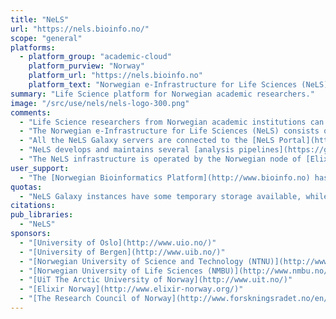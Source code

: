 ```yaml
---
title: "NeLS"
url: "https://nels.bioinfo.no/"
scope: "general"
platforms:
  - platform_group: "academic-cloud"
    platform_purview: "Norway"
    platform_url: "https://nels.bioinfo.no"
    platform_text: "Norwegian e-Infrastructure for Life Sciences (NeLS)"
summary: "Life Science platform for Norwegian academic researchers."
image: "/src/use/nels/nels-logo-300.png"
comments:
  - "Life Science researchers from Norwegian academic institutions can log in with their FEIDE accounts (federation of home institution credentials). Other research collaborators can apply for a NeLS account."
  - "The Norwegian e-Infrastructure for Life Sciences (NeLS) consists of a network of Galaxy servers at five Norwegian universities accessible via single sign-on."
  - "All the NeLS Galaxy servers are connected to the [NeLS Portal](https://nels.bioinfo.no/) which provides centralized storage and sharing capabilities."
  - "NeLS develops and maintains several [analysis pipelines](https://galaxy-ntnu.bioinfo.no/www/nels_pipelines.html) offered as Galaxy workflows."
  - "The NeLS infrastructure is operated by the Norwegian node of [Elixir](https://www.elixir-europe.org)."
user_support:
  - "The [Norwegian Bioinformatics Platform](http://www.bioinfo.no) has a help desk that can be reached by emailing contact@bioinfo.no"
quotas:
  - "NeLS Galaxy instances have some temporary storage available, while the bulk volumes of data are managed through the NeLS centralized storage and the Norwegian national storage services."
citations:
pub_libraries:
  - "NeLS"
sponsors:
  - "[University of Oslo](http://www.uio.no/)"
  - "[University of Bergen](http://www.uib.no/)"
  - "[Norwegian University of Science and Technology (NTNU)](http://www.ntnu.no/)"
  - "[Norwegian University of Life Sciences (NMBU)](http://www.nmbu.no/)"
  - "[UiT The Arctic University of Norway](http://www.uit.no/)"
  - "[Elixir Norway](http://www.elixir-norway.org/)"
  - "[The Research Council of Norway](http://www.forskningsradet.no/en/Home_page/1177315753906)"
---
```

